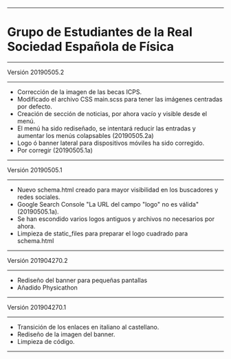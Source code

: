 ___
Grupo de Estudiantes de la Real Sociedad Española de Física
===
___
Versión 20190505.2
___
- Corrección de la imagen de las becas ICPS.
- Modificado el archivo CSS main.scss para tener las imágenes centradas por defecto.
- Creación de sección de noticias, por ahora vacío y visible desde el menú.
- El menú ha sido rediseñado, se intentará reducir las entradas y aumentar los menús colapsables (20190505.2a)
- Logo ó banner lateral para dispositivos móviles ha sido corregido.
- Por corregir (20190505.1a)

___
Versión 20190505.1
___
- Nuevo schema.html creado para mayor visibilidad en los buscadores y redes sociales.
- Google Search Console "La URL del campo "logo" no es válida" (20190505.1a).
- Se han escondido varios logos antiguos y archivos no necesarios por ahora.
- Limpieza de static_files para preparar el logo cuadrado para schema.html

___
Versión 201904270.2
___
- Rediseño del banner para pequeñas pantallas
- Añadido Physicathon

___
Versión 201904270.1
___
- Transición de los enlaces en italiano al castellano.
- Rediseño de la imagen del banner.
- Limpieza de código.
___
